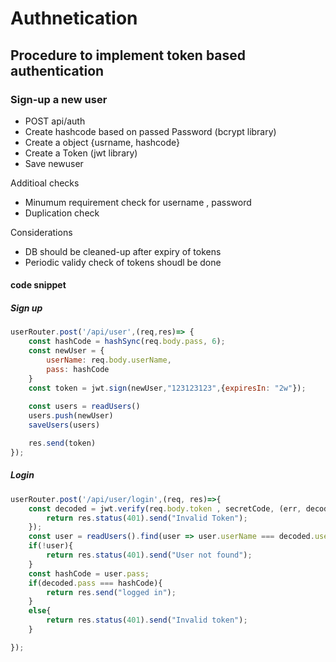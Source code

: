 # Authnetication

## Procedure to implement token based authentication
### Sign-up a new user 
- POST api/auth
- Create hashcode based on passed Password (bcrypt library)
- Create a object {usrname, hashcode}
- Create a Token (jwt library)
- Save newuser

Additioal checks

- Minumum requirement check for username , password
- Duplication check

Considerations

- DB should be cleaned-up after expiry of tokens
- Periodic validy check of tokens shoudl be done

#### code snippet
##### Sign up
```js
userRouter.post('/api/user',(req,res)=> {
    const hashCode = hashSync(req.body.pass, 6);
    const newUser = {
        userName: req.body.userName,
        pass: hashCode 
    }
    const token = jwt.sign(newUser,"123123123",{expiresIn: "2w"});
    
    const users = readUsers()
    users.push(newUser)
    saveUsers(users)

    res.send(token)
});
```
##### Login
```js
userRouter.post('/api/user/login',(req, res)=>{    
    const decoded = jwt.verify(req.body.token , secretCode, (err, decoded)=>{
        return res.status(401).send("Invalid Token");
    });
    const user = readUsers().find(user => user.userName === decoded.userName);
    if(!user){
        return res.status(401).send("User not found");
    }
    const hashCode = user.pass;
    if(decoded.pass === hashCode){
        return res.send("logged in");
    }
    else{
        return res.status(401).send("Invalid token");
    }

});
```

